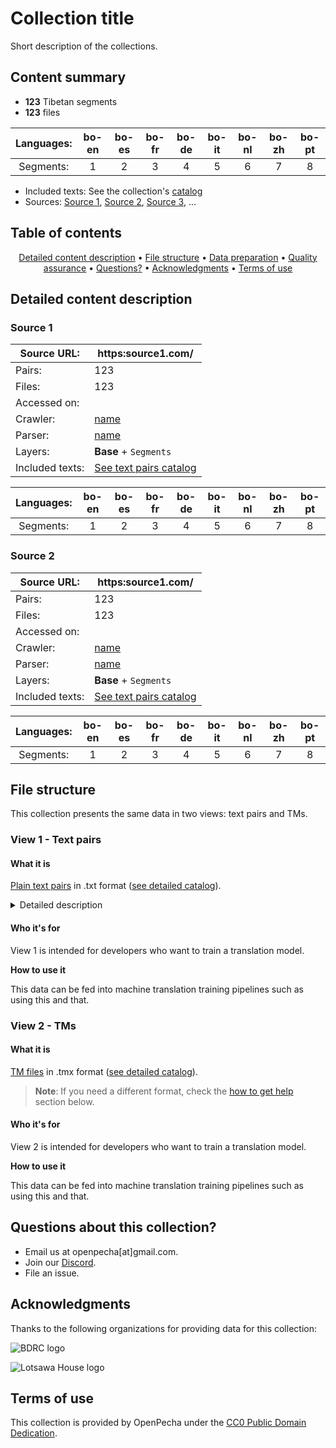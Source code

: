 <!-- You only need to update the folowing sections: Collection title, Content summary, Detailed content summary, Ackowledgments -->

<!-- Replace the title and description of the repository -->

# Collection title

Short description of the collections.

## Content summary

<!-- 1. Update the number of segments and files. 2. Add or delete languages as needed. 3. Update the number of segments for each language. -->

- **123** Tibetan segments 
- **123** files 

| Languages: |   bo-en   |   bo-es  |   bo-fr  |   bo-de  |  bo-it |  bo-nl |   bo-zh  |  bo-pt |
|:------------:|:------:|:-----:|:-----:|:-----:|:---:|:---:|:-----:|:---:|
| Segments:     | 1 | 2 | 3| 4 | 5 | 6 | 7 | 8 |

<!-- Update the names and URLs of sources -->

- Included texts: See the collection's [catalog](/text-pairs-catalog)
- Sources: [Source 1](link), [Source 2](link), [Source 3](link), ...

## Table of contents
<p align="center">
  <a href="#detailed-content-description">Detailed content description</a> •
  <a href="#file-structure">File structure</a> •
  <a href="#data-preparation">Data preparation</a> •
  <a href="#quality-assurance">Quality assurance</a> •
  <a href="#questions-about-this-collection">Questions?</a> •
  <a href="#acknowledgments">Acknowledgments</a> •
  <a href="#terms-of-use">Terms of use</a>
</p>

## Detailed content description

<!-- Update all data in this section. Add or remove sections to match the number of sources. -->

### Source 1
| Source URL: | https:source1.com/ |
| --- | --- |
|Pairs: | 123 | 
|Files: | 123 |
|Accessed on: |  |
|Crawler: | [name](link) |
|Parser: | [name](link) |
|Layers: | **Base** + `Segments` |
|Included texts: |[See text pairs catalog](/text-pairs-catalog.csv)|

| Languages: |   bo-en   |   bo-es  |   bo-fr  |   bo-de  |  bo-it |  bo-nl |   bo-zh  |  bo-pt |
|:------------:|:------:|:-----:|:-----:|:-----:|:---:|:---:|:-----:|:---:|
| Segments:     | 1 | 2 | 3 | 4 |  5| 6 | 7 | 8 |

### Source 2
| Source URL: | https:source1.com/ |
| --- | --- |
|Pairs: | 123 | 
|Files: | 123 |
|Accessed on: |  |
|Crawler: | [name](link) |
|Parser: | [name](link) |
|Layers: | **Base** + `Segments` |
|Included texts: |[See text pairs catalog](/text-pairs-catalog.csv)|

| Languages: |   bo-en   |   bo-es  |   bo-fr  |   bo-de  |  bo-it |  bo-nl |   bo-zh  |  bo-pt |
|:------------:|:------:|:-----:|:-----:|:-----:|:---:|:---:|:-----:|:---:|
| Segments:     | 1 | 2 | 3 | 4 |  5| 6 | 7 | 8 |

## File structure

This collection presents the same data in two views: text pairs and TMs.

### View 1 - Text pairs

#### What it is

[Plain text pairs](https://github.com/OpenPecha-Data/C0A2DD042/tree/main/text-pairs) in .txt format ([see detailed catalog](https://github.com/OpenPecha-Data/C0A2DD042/blob/main/text-pairs-catalog.csv)).

<details >
<summary>Detailed description</summary>

Text pairs consist of matching sets of `.txt` files. They include a file containing a Tibetan text with one chunk of text per line and one or more `.txt` files of translations of the text into other languages. Translation files are also split into lines to correspond to the line breaks in the Tibetan file.

Titles of any file can be found on line 1 of the file or by searching for a file's identifying number (e.g. A00023033) in the corpus's [text pairs catalog](https://github.com/OpenPecha-Data/C0A2DD042/blob/main/text-pairs-catalog.csv).

Text pairs or groups share the same identifying number and differ only in the ending language tag.

Example:
- A00023033-bo.txt
- A00023033-en.txt
- A00023033-fr.txt

As stated above, these files are aligned by line to match the Tibetan version. 

Example:
Tibetan text
```
1 ༄༅། །འཆི་མེད་འཕགས་མའི་སྙིང་ཐིག་གི་བརྒྱུད་པའི་གསོལ་འདེབས་ཚེ་དབང་བཅུད་འཛིན་ཞེས་བྱ་བ་བཞུགས་སོ། །
2 རང་བྱུང་རྟག་པའི་རྡོ་རྗེ་ཚེ་དཔག་མེད། །
3 འཆི་བདག་བདུད་འཇོམས་གཙུག་ཏོར་རྣམ་པར་རྒྱལ། །
```
English text
```
1 The Fount of Longevity Chimé Phakmé Nyingtik Lineage Prayer
2 Amitāyus, Boundless Life, natural, everlasting and indestructible,
3 Uṣṇīṣa-Vijayā, Victorious Conqueror of māra , Lord of Death,
```
French text
```
1 La Fontaine de longévité La prière à la lignée de Chimé p'akmé nyingthik
2 Existant par lui-même et éternel, indestructible Amitāyus,
3 Celle qui triomphe du démon Seigneur de la mort, Uṣṇīṣa Vijayā,
```

</details>

#### Who it's for

View 1 is intended for developers who want to train a translation model.

**How to use it**

This data can be fed into machine translation training pipelines such as using this and that.

### View 2 - TMs

#### What it is

[TM files](https://github.com/OpenPecha-Data/C0A2DD042/tree/main/tmx) in .tmx format ([see detailed catalog](https://github.com/OpenPecha-Data/C0A2DD042/blob/main/tmx-catalog.csv)). 

> **Note**: If you need a different format, check the <a href="#how-to-get-help">how to get help</a> section below.

#### Who it's for

View 2 is intended for developers who want to train a translation model.

**How to use it**

This data can be fed into machine translation training pipelines such as using this and that.

<!--

## Data preparation



## Quality assurance



-->

## Questions about this collection?
* Email us at openpecha[at]gmail.com.
* Join our [Discord](https://discord.com/invite/7GFpPFSTeA).
* File an issue.

## Acknowledgments

<!-- Delete organizations that are not part of this collection -->

Thanks to the following organizations for providing data for this collection:

![BDRC logo](https://user-images.githubusercontent.com/51434640/194739598-8a630a40-b83e-46cd-9f52-3f746db9864f.png)

![Lotsawa House logo](https://user-images.githubusercontent.com/51434640/213625878-94b44c11-87f6-4fab-82d7-2a77d9e32547.png)

## Terms of use

This collection is provided by OpenPecha under the [CC0 Public Domain Dedication](/LICENSE.md).
